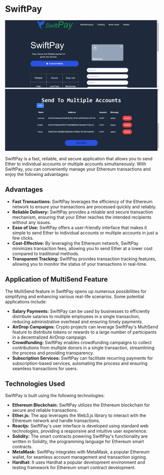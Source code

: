 # SwiftPay

![MainPage](/public/Images/mainpage.png)
![MultiSendPage](/public/Images/multisend.png)

SwiftPay is a fast, reliable, and secure application that allows you to send Ether to individual accounts or multiple accounts simultaneously. With SwiftPay, you can conveniently manage your Ethereum transactions and enjoy the following advantages:

## Advantages
- **Fast Transactions:** SwiftPay leverages the efficiency of the Ethereum network to ensure your transactions are processed quickly and reliably.
- **Reliable Delivery:** SwiftPay provides a reliable and secure transaction mechanism, ensuring that your Ether reaches the intended recipients without any issues.
- **Ease of Use:** SwiftPay offers a user-friendly interface that makes it simple to send Ether to individual accounts or multiple accounts in just a few clicks.
- **Cost-Effective:** By leveraging the Ethereum network, SwiftPay minimizes transaction fees, allowing you to send Ether at a lower cost compared to traditional methods.
- **Transparent Tracking:** SwiftPay provides transaction tracking features, allowing you to monitor the status of your transactions in real-time.

## Application of MultiSend Feature
The MultiSend feature in SwiftPay opens up numerous possibilities for simplifying and enhancing various real-life scenarios. Some potential applications include:

- **Salary Payments:** SwiftPay can be used by businesses to efficiently distribute salaries to multiple employees in a single transaction, reducing administrative overhead and ensuring timely payments.
- **AirDrop Campaigns:** Crypto projects can leverage SwiftPay's MultiSend feature to distribute tokens or rewards to a large number of participants in a decentralized AirDrop campaign.
- **Crowdfunding:** SwiftPay enables crowdfunding campaigns to collect contributions from multiple donors in a single transaction, streamlining the process and providing transparency.
- **Subscription Services:** SwiftPay can facilitate recurring payments for subscription-based services, automating the process and ensuring seamless transactions for users.

## Technologies Used
SwiftPay is built using the following technologies:

- **Ethereum Blockchain:** SwiftPay utilizes the Ethereum blockchain for secure and reliable transactions.
- **Ether.js:** The app leverages the Web3.js library to interact with the Ethereum network and handle transactions.
- **Reactjs:** SwiftPay's user interface is developed using standard web technologies, providing a responsive and intuitive user experience.
- **Solidity:** The smart contracts powering SwiftPay's functionality are written in Solidity, the programming language for Ethereum smart contracts.
- **MetaMask:** SwiftPay integrates with MetaMask, a popular Ethereum wallet, for seamless account management and transaction signing.
- **Hardhat:** It uses Hardhat a popular development environment and testing framework for Ethereum smart contract development.
